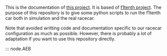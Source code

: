 This is the documentation of [this project](https://github.com/pe712/PSC). It is based of [f1tenth project](https://f1tenth.org/learn.html). The purpose of this repository is to give some python scripts to run the f1tenth car both in simulation and the real racecar.

Note that avoided writting code and documentation specific to our racecar configuration as much as possible. However, there is probably a lot of adaptation if you want to use this repository directly.

::: node.AEB